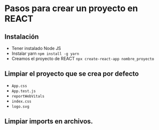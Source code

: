 # Pasos para crear un proyecto en REACT

## Instalación

- Tener instalado Node JS
- Instalar yarn `npm install -g yarn`
- Creamos el proyecto de REACT `npx create-react-app nombre_proyecto`

## Limpiar el proyecto que se crea por defecto

- `App.css`
- `App.test.js`
- `reportWebVitals`
- `index.css`
- `logo.svg`

## Limpiar imports en archivos.
